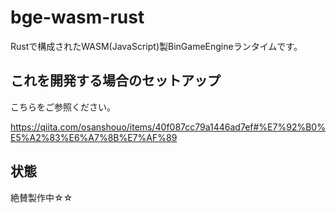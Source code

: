 # bge-wasm-rust
Rustで構成されたWASM(JavaScript)製BinGameEngineランタイムです。
## これを開発する場合のセットアップ
こちらをご参照ください。

https://qiita.com/osanshouo/items/40f087cc79a1446ad7ef#%E7%92%B0%E5%A2%83%E6%A7%8B%E7%AF%89

## 状態
絶賛製作中☆☆